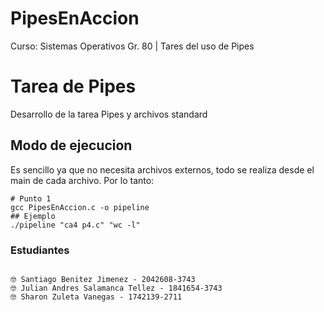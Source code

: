 # PipesEnAccion
Curso: Sistemas Operativos Gr. 80 | Tares del uso de Pipes


# Tarea de Pipes

Desarrollo de la tarea Pipes y archivos standard

## Modo de ejecucion
Es sencillo ya que no necesita archivos externos, todo se realiza desde el main de cada archivo. Por lo tanto: 

```
# Punto 1
gcc PipesEnAccion.c -o pipeline
## Ejemplo
./pipeline "ca4 p4.c" "wc -l"

```
### Estudiantes
```

🤓 Santiago Benitez Jimenez - 2042608-3743
🤓 Julian Andres Salamanca Tellez - 1841654-3743
🤓 Sharon Zuleta Vanegas - 1742139-2711

```
